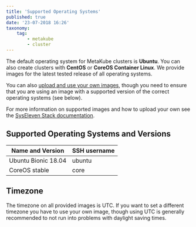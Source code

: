 ```yaml
---
title: 'Supported Operating Systems'
published: true
date: '23-07-2018 16:26'
taxonomy:
    tag:
        - metakube
        - cluster
---
```


The default operating system for MetaKube clusters is **Ubuntu**. You can also create clusters with **CentOS** or **CoreOS Container Linux**. We provide images for the latest tested release of all operating systems.

You can also [upload and use your own images](../../04.tutorials/12.how-to-use-custom-images-for-your-worker-nodes/default.en.md), though you need to ensure that you are using an image with a supported version of the correct operating systems (see below).

For more information on supported images and how to upload your own see the [SysEleven Stack documentation](https://docs.syseleven.de/syseleven-stack/en/reference/images).

## Supported Operating Systems and Versions

| Name and Version | SSH username |
| ---------------- | ------------ |
| Ubuntu Bionic 18.04 | ubuntu |
| CoreOS stable | core |

## Timezone

The timezone on all provided images is UTC. If you want to set a different timezone you have to use your own image, though using UTC is generally recommended to not run into problems with daylight saving times.
